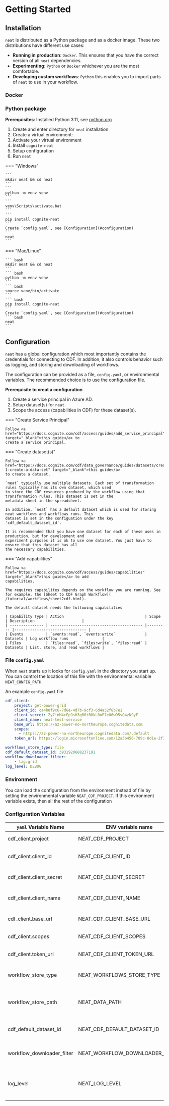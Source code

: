 # Getting Started

## Installation
`neat` is distributed as a Python package and as a docker image. These two distributions have different use cases:

* **Running in production**: `Docker`. This ensures that you have the correct version of all `neat` dependencies.
* **Experimenting**: `Python` or `Docker` whichever you are the most comfortable.
* **Developing custom workflows**: `Python` this enables you to import parts of `neat` to use in your workflow.

### Docker


### Python package

**Prerequisites**: Installed Python 3.11, see [python.org](https://www.python.org/downloads/)

1. Create and enter directory for `neat` installation
1. Create a virtual environment:
2. Activate your virtual environment
3. Install `cognite-neat`
4. Setup configuration
5. Run `neat`

=== "Windows"

    ```
    mkdir neat && cd neat
    ```
    ```
    python -m venv venv
    ```
    ```
    venv\Scripts\activate.bat
    ```
    ```
    pip install cognite-neat
    ```
    Create `config.yaml`, see [Configuration](#configuration)
    ```
    neat
    ```

=== "Mac/Linux"

    ``` bash
    mkdir neat && cd neat
    ```
    ``` bash
    python -m venv venv
    ```
    ``` bash
    source venv/bin/activate
    ```
    ``` bash
    pip install cognite-neat
    ```
    Create `config.yaml`, see [Configuration](#configuration)
    ``` bash
    neat
    ```


## Configuration

`neat` has a global configuration which most importantly contains the credentials for connecting to CDF. In addition,
it also controls behavior such as logging, and storing and downloading of workflows.

The configuration can be provided as a file, `config.yaml`, or environmental variables. The recommended choice is
to use the configuration file.

**Prerequisite to creat a configuration**

1. Create a service principal in Azure AD.
2. Setup dataset(s) for `neat`.
3. Scope the access (capabilities in CDF) for these dataset(s).

=== "Create Service Principal"

    Follow <a href="https://docs.cognite.com/cdf/access/guides/add_service_principal" target="_blank">this guide</a> to
    create a service principal.

=== "Create dataset(s)"

    Follow <a href="https://docs.cognite.com/cdf/data_governance/guides/datasets/create_data_sets#step-1-create-a-data-set" target="_blank">this guide</a>
    to create a dataset.

    `neat` typically use multiple datasets. Each set of transformation rules typically has its own dataset, which used
    to store the CDF resources produced by the workflow using that transformation rules. This dataset is set in the
    metadata sheet in the spreadsheet.

    In addition, `neat` has a default dataset which is used for storing neat workflows and workflows runs. This
    dataset is set in the configuation under the key 'cdf_default_dataset_id'.

    It is recommended that you have one dataset for each of these uses in production, but for development and
    experiment purposes it is ok to use one dataset. You just have to ensure that this dataset has all
    the necessary capabilities.

=== "Add capabilities"

    Follow <a href="https://docs.cognite.com/cdf/access/guides/capabilities" target="_blank">this guide</a> to add
    capabilities.

    The requires capabilites depends on the workflow you are running. See for example, the [Sheet to CDF Graph Workflow](
    /tutorial/workflows/sheet2cdf.html).

    The default dataset needs the following capabilities

    | Capability Type | Action                                    | Scope    | Description                     |
    | --------------- | ----------------------------------------- |--------- |-------------------------------- |
    | Events          | `events:read`, `events:write`             | Datasets | Log workflow runs               |
    | Files           | `files:read`, `files:write`, `files:read` | Datasets | List, store, and read workflows |



### File `config.yaml`

When `neat` starts up it looks for `config.yaml` in the directory you start up. You can control the location
of this file with the environmental variable `NEAT_CONFIG_PATH`.

An example `config.yaml` file

```yaml
cdf_client:
    project: get-power-grid
    client_id: ca4b8f9c6-7d6e-4d7b-9cf3-6d4a32f8b7e1
    client_secret: Zy7!nM4cFp9sH3gR6tB8kL0oP7eU6wD5vQ4zN9yF
    client_name: neat-test-service
    base_url: https://az-power-no-northeurope.cognitedata.com
    scopes:
      - https://az-power-no-northeurope.cognitedata.com/.default
    token_url: https://login.microsoftonline.com/12a3b456-789c-0d1e-2f3a-4b56c78d9e0f/oauth2/v2.0/token

workflows_store_type: file
cdf_default_dataset_id: 3931920688237191
workflow_downloader_filter:
    - tag:grid
log_level: DEBUG
```

### Environment
You can load the configuration from the environment instead of file by setting the environmental variable
`NEAT_CDF_PROJECT`. If this environment variable exists, then all the rest of the configuration

### Configuration Variables

| `yaml` Variable Name       | ENV variable name               | Description                                                    | Example                                                                                  |
|----------------------------|---------------------------------|----------------------------------------------------------------|------------------------------------------------------------------------------------------|
| cdf_client.project         | NEAT_CDF_PROJECT                | The CDF Project.                                               | get-power-grid                                                                           |
| cdf_client.client_id       | NEAT_CDF_CLIENT_ID              | The service principal client ID.                               | a4b8f9c6-7d6e-4d7b-9cf3-6d4a32f8b7e1                                                     |
| cdf_client.client_secret   | NEAT_CDF_CLIENT_SECRET          | The service principal client secret.                           | Zy7!nM4cFp9sH3gR6tB8kL0oP7eU6wD5vQ4zN9yF                                                 |
| cdf_client.client_name     | NEAT_CDF_CLIENT_NAME            | The service principal client name.                             | neat                                                                                     |
| cdf_client.base_url        | NEAT_CDF_CLIENT_BASE_URL        | The base URL of the CDF project                                | https://az-power-no-northeurope.cognitedata.com                                          |
| cdf_client.scopes          | NEAT_CDF_CLIENT_SCOPES          | List of scopes                                                 | https://az-power-no-northeurope.cognitedata.com/.default                                 |
| cdf_client.token_url       | NEAT_CDF_CLIENT_TOKEN_URL       | The service principal client ID.                               | https://login.microsoftonline.com/12a3b456-789c-0d1e-2f3a-4b56c78d9e0f/oauth2/v2.0/token |
| workflow_store_type        | NEAT_WORKFLOWS_STORE_TYPE       | How to store workflows, file, cdf, or url                      | file                                                                                     |
| workflow_store_path        | NEAT_DATA_PATH                  | Location for neat to store workflows, data, and configurations | /data                                                                                    |
| cdf_default_dataset_id     | NEAT_CDF_DEFAULT_DATASET_ID     | The identifier of the dataset ID.                              | 3931920688237191                                                                         |
| workflow_downloader_filter | NEAT_WORKFLOW_DOWNLOADER_FILTER | The filter used to download workflows                          | tag:grid, tag:power                                                                      |
| log_level                  | NEAT_LOG_LEVEL                  | Log level for neat, ERROR, WARNING, INFO, or DEBUG             | INFO                                                                                     |
